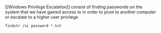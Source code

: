 [[Windows Privilege Escalation]] consist of finding passwords on the system that we have gained access to in order to pivot to another computer or escalate to a higher user privilege
```
findstr /si password *.txt
```